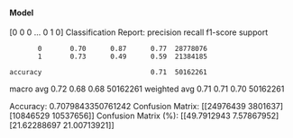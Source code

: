 #### Model
[0 0 0 ... 0 1 0]
Classification Report:
              precision    recall  f1-score   support

           0       0.70      0.87      0.77  28778076
           1       0.73      0.49      0.59  21384185

    accuracy                           0.71  50162261
   macro avg       0.72      0.68      0.68  50162261
weighted avg       0.71      0.71      0.70  50162261

Accuracy: 0.7079843350761242
Confusion Matrix:
[[24976439  3801637]
 [10846529 10537656]]
Confusion Matrix (%):
[[49.7912943   7.57867952]
 [21.62288697 21.00713921]]

